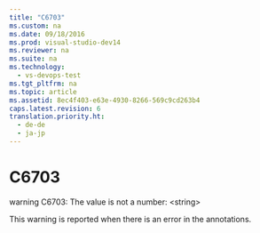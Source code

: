 ```yaml
---
title: "C6703"
ms.custom: na
ms.date: 09/18/2016
ms.prod: visual-studio-dev14
ms.reviewer: na
ms.suite: na
ms.technology: 
  - vs-devops-test
ms.tgt_pltfrm: na
ms.topic: article
ms.assetid: 8ec4f403-e63e-4930-8266-569c9cd263b4
caps.latest.revision: 6
translation.priority.ht: 
  - de-de
  - ja-jp
---
```

# C6703
warning C6703: The value is not a number: <string\>  
  
 This warning is reported when there is an error in the annotations.